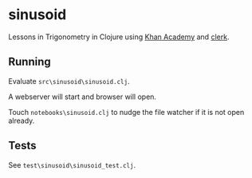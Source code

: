 # sinusoid

Lessons in Trigonometry in Clojure using [Khan Academy](https://www.khanacademy.org/math/trigonometry) and [clerk](https://github.com/nextjournal/clerk).

## Running

Evaluate `src\sinusoid\sinusoid.clj`.

A webserver will start and browser will open.

Touch `notebooks\sinusoid.clj` to nudge the file watcher if it is not open already.

## Tests

See `test\sinusoid\sinusoid_test.clj`.
